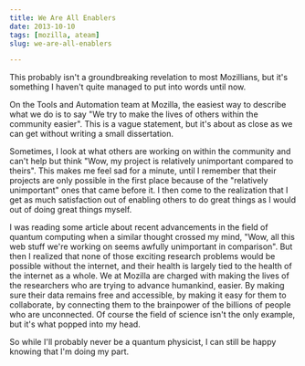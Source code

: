 ```yaml
---
title: We Are All Enablers
date: 2013-10-10
tags: [mozilla, ateam]
slug: we-are-all-enablers

---
```


This probably isn't a groundbreaking revelation to most Mozillians, but it's something I haven't
quite managed to put into words until now.

On the Tools and Automation team at Mozilla, the easiest way to describe what we do is to say "We
try to make the lives of others within the community easier". This is a vague statement, but it's
about as close as we can get without writing a small dissertation.

<!--more-->

Sometimes, I look at what others are working on within the community and can't help but think "Wow,
my project is relatively unimportant compared to theirs". This makes me feel sad for a minute, until
I remember that their projects are only possible in the first place because of the "relatively
unimportant" ones that came before it. I then come to the realization that I get as much
satisfaction out of enabling others to do great things as I would out of doing great things myself.

I was reading some article about recent advancements in the field of quantum computing when a
similar thought crossed my mind, "Wow, all this web stuff we're working on seems awfully unimportant
in comparison". But then I realized that none of those exciting research problems would be possible
without the internet, and their health is largely tied to the health of the internet as a whole. We
at Mozilla are charged with making the lives of the researchers who are trying to advance humankind,
easier. By making sure their data remains free and accessible, by making it easy for them to
collaborate, by connecting them to the brainpower of the billions of people who are unconnected. Of
course the field of science isn't the only example, but it's what popped into my head.

So while I'll probably never be a quantum physicist, I can still be happy knowing
that I'm doing my part.
